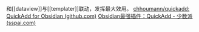 

和[[dataview]]与[[templater]]联动，发挥最大效用。
[chhoumann/quickadd: QuickAdd for Obsidian (github.com)](https://github.com/chhoumann/quickadd)
[Obsidian最强插件：QuickAdd - 少数派 (sspai.com)](https://sspai.com/post/69375)
